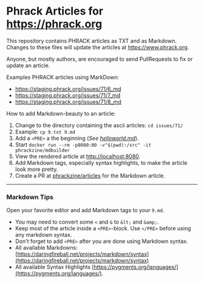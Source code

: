 # Phrack Articles for <https://phrack.org>

This repository contains PHRACK articles as TXT and as Markdown. Changes to these files will update the articles at <https://www.phrack.org>.

Anyone, but mostly authors, are encouraged to send PullRequests to fix or update an article.

Examples PHRACK articles using MarkDown:
* <https://staging.phrack.org/issues/71/6_md>
* <https://staging.phrack.org/issues/71/7_md>
* <https://staging.phrack.org/issues/71/8_md>

How to add Markdown-beauty to an article:

1. Change to the directory containing the ascii articles: `cd issues/71/`
1. Example: `cp 9.txt 9.md`
2. Add a `<PRE>` a the beginning (*See [helloworld.md](/examples/)*).
1. Start `docker run --rm -p8080:80 -v"$(pwd):/src" -it phrackzine/mdbuilder`
1. View the rendered article at [http://localhost:8080](http://localhost:8080).
1. Add Markdown tags, especially syntax highlights, to make the article look more pretty.
1. Create a PR at [phrackzine/articles](https://github.com/phrackzine/articles) for the Markdown article.

---

### Markdown Tips

Open your favorite editor and add Markdown tags to your `9.md`.
* You may need to convert some `<` and `&` to `&lt;` and `&amp;`.
* Keep most of the article inside a `<PRE>`-block. Use `</PRE>` before using any markdown syntax.
* Don't forget to add `<PRE>` after you are done using Markdown syntax.
* All available Markdowns: [https://daringfireball.net/projects/markdown/syntax](https://daringfireball.net/projects/markdown/syntax)
* All available Syntax Highlights [https://pygments.org/languages/](https://pygments.org/languages/).

